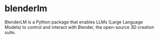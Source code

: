 # blenderlm
BlenderLM is a Python package that enables LLMs (Large Language Models) to control and interact with Blender, the open-source 3D creation suite. 
